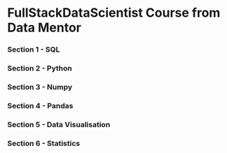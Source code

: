 # FullStackDataScientist Course from Data Mentor


### Section 1 - SQL
### Section 2 - Python
### Section 3 - Numpy
### Section 4 - Pandas
### Section 5 - Data Visualisation
### Section 6 - Statistics
